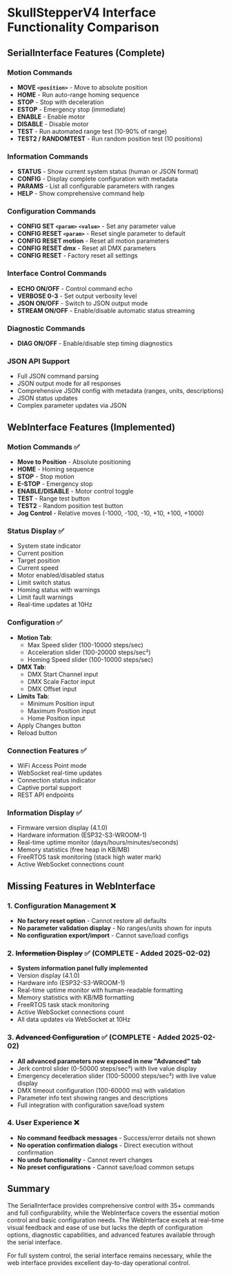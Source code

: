 # SkullStepperV4 Interface Functionality Comparison

## SerialInterface Features (Complete)

### Motion Commands
- **MOVE `<position>`** - Move to absolute position
- **HOME** - Run auto-range homing sequence
- **STOP** - Stop with deceleration
- **ESTOP** - Emergency stop (immediate)
- **ENABLE** - Enable motor
- **DISABLE** - Disable motor
- **TEST** - Run automated range test (10-90% of range)
- **TEST2 / RANDOMTEST** - Run random position test (10 positions)

### Information Commands
- **STATUS** - Show current system status (human or JSON format)
- **CONFIG** - Display complete configuration with metadata
- **PARAMS** - List all configurable parameters with ranges
- **HELP** - Show comprehensive command help

### Configuration Commands
- **CONFIG SET `<param>` `<value>`** - Set any parameter value
- **CONFIG RESET `<param>`** - Reset single parameter to default
- **CONFIG RESET motion** - Reset all motion parameters
- **CONFIG RESET dmx** - Reset all DMX parameters
- **CONFIG RESET** - Factory reset all settings

### Interface Control Commands
- **ECHO ON/OFF** - Control command echo
- **VERBOSE 0-3** - Set output verbosity level
- **JSON ON/OFF** - Switch to JSON output mode
- **STREAM ON/OFF** - Enable/disable automatic status streaming

### Diagnostic Commands
- **DIAG ON/OFF** - Enable/disable step timing diagnostics

### JSON API Support
- Full JSON command parsing
- JSON output mode for all responses
- Comprehensive JSON config with metadata (ranges, units, descriptions)
- JSON status updates
- Complex parameter updates via JSON

## WebInterface Features (Implemented)

### Motion Commands ✅
- **Move to Position** - Absolute positioning
- **HOME** - Homing sequence
- **STOP** - Stop motion
- **E-STOP** - Emergency stop
- **ENABLE/DISABLE** - Motor control toggle
- **TEST** - Range test button
- **TEST2** - Random position test button
- **Jog Control** - Relative moves (-1000, -100, -10, +10, +100, +1000)

### Status Display ✅
- System state indicator
- Current position
- Target position
- Current speed
- Motor enabled/disabled status
- Limit switch status
- Homing status with warnings
- Limit fault warnings
- Real-time updates at 10Hz

### Configuration ✅
- **Motion Tab**:
  - Max Speed slider (100-10000 steps/sec)
  - Acceleration slider (100-20000 steps/sec²)
  - Homing Speed slider (100-10000 steps/sec)
- **DMX Tab**:
  - DMX Start Channel input
  - DMX Scale Factor input
  - DMX Offset input
- **Limits Tab**:
  - Minimum Position input
  - Maximum Position input
  - Home Position input
- Apply Changes button
- Reload button

### Connection Features ✅
- WiFi Access Point mode
- WebSocket real-time updates
- Connection status indicator
- Captive portal support
- REST API endpoints

### Information Display ✅
- Firmware version display (4.1.0)
- Hardware information (ESP32-S3-WROOM-1)
- Real-time uptime monitor (days/hours/minutes/seconds)
- Memory statistics (free heap in KB/MB)
- FreeRTOS task monitoring (stack high water mark)
- Active WebSocket connections count

## Missing Features in WebInterface

### 1. Configuration Management ❌
- **No factory reset option** - Cannot restore all defaults
- **No parameter validation display** - No ranges/units shown for inputs
- **No configuration export/import** - Cannot save/load configs

### 2. ~~Information Display~~ ✅ (COMPLETE - Added 2025-02-02)
- **System information panel fully implemented**
- Version display (4.1.0)
- Hardware info (ESP32-S3-WROOM-1)  
- Real-time uptime monitor with human-readable formatting
- Memory statistics with KB/MB formatting
- FreeRTOS task stack monitoring
- Active WebSocket connections count
- All data updates via WebSocket at 10Hz

### 3. ~~Advanced Configuration~~ ✅ (COMPLETE - Added 2025-02-02)
- **All advanced parameters now exposed in new "Advanced" tab**
- Jerk control slider (0-50000 steps/sec³) with live value display
- Emergency deceleration slider (100-50000 steps/sec²) with live value display
- DMX timeout configuration (100-60000 ms) with validation
- Parameter info text showing ranges and descriptions
- Full integration with configuration save/load system

### 4. User Experience ❌
- **No command feedback messages** - Success/error details not shown
- **No operation confirmation dialogs** - Direct execution without confirmation
- **No undo functionality** - Cannot revert changes
- **No preset configurations** - Cannot save/load common setups

## Summary

The SerialInterface provides comprehensive control with 35+ commands and full configurability, while the WebInterface covers the essential motion control and basic configuration needs. The WebInterface excels at real-time visual feedback and ease of use but lacks the depth of configuration options, diagnostic capabilities, and advanced features available through the serial interface.

For full system control, the serial interface remains necessary, while the web interface provides excellent day-to-day operational control.